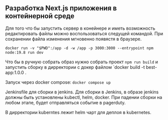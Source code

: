 ## Разработка Next.js приложения в контейнерной среде

Для того что бы запустить сервер в конейнере и иметь возможность редактировать файлы можно воспользоваться следущей командой. При сохранении файла изменения мгновенно появястя в браузере. 

 `docker run -v "$PWD":/app -d -w /app -p 3000:3000 --entrypoint npm node:19.8 run dev`

Что бы в ручную собрать образ нужно собрать проект `npm run build` и запустить сборку в дирректории с докер файлом `docker build -t best-app:1.0.0 .

Запуск через docker compose: `docker compose up`

Jenkinsfile для сборки в jenkins. Для сборки в Jenkins, в образе jenkins должны быть установлены kubectl, helm, docker. При падении сборки на любом этапе, будет отправляться событие в pagerduty.

В дирректории kuberntes лежит helm чарт для деплоя в kubernetes.